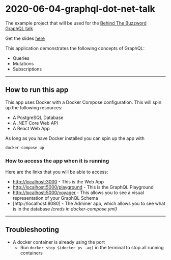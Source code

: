 # 2020-06-04-graphql-dot-net-talk

The example project that will be used for the [Behind The Buzzword GraphQL talk](https://www.meetup.com/Behind-The-Buzz-Word/events/270628477/)

Get the slides [here](https://docs.google.com/presentation/d/e/2PACX-1vRXGBM3i3cEvcldUK7y3DDupmd2oXrX1RH_LKhNuFNM4u7-ta4-WMNRXo51pGnBapLfzueYkHh24y5Y/pub?start=false&loop=false&delayms=3000)

This application demonstrates the following concepts of GraphQL:

- Queries
- Mutations
- Subscriptions

---

## How to run this app

This app uses Docker with a Docker Compose configuration. This will spin up the following resources:

- A PostgreSQL Database
- A .NET Core Web API
- A React Web App

As long as you have Docker installed you can spin up the app with

```bash
docker-compose up
```

### How to access the app when it is running

Here are the links that you will be able to access:

- [http://localhost:3000]() - This is the Web App
- [http://localhost:5000/playground]() - This is the GraphQL Playground
- [http://localhost:5000/voyager]() - This allows you to see a visual representation of your GraphQL Schema
- [http://localhost:8080] - The Adminer app, which allows you to see what is in the database _(creds in docker-compose.yml)_

---

## Troubleshooting

- A docker container is already using the port
  - Run `docker stop $(docker ps -aq)` in the terminal to stop all running containers
